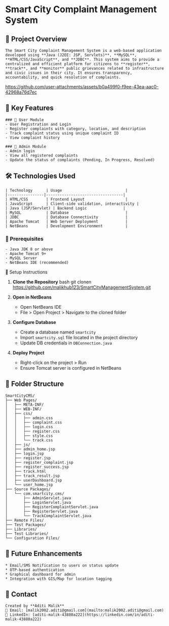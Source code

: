 # Smart City Complaint Management System

## 📌 Project Overview
```
The Smart City Complaint Management System is a web-based application developed using **Java (J2EE: JSP, Servlets)**, **MySQL**, **HTML/CSS/JavaScript**, and **JDBC**. This system aims to provide a centralized and efficient platform for citizens to **register**, **track**, and **monitor** public grievances related to infrastructure and civic issues in their city. It ensures transparency, accountability, and quick resolution of complaints.
```

https://github.com/user-attachments/assets/b0a499f0-f9ee-43ea-aac0-42968a76d7ec


## 🚀 Key Features
```
### 👤 User Module
- User Registration and Login
- Register complaints with category, location, and description
- Track complaint status using unique complaint ID
- View complaint history

### 🔧 Admin Module
- Admin login
- View all registered complaints
- Update the status of complaints (Pending, In Progress, Resolved)
```


## 🛠️ Technologies Used
```
| Technology      | Usage                            |
|----------------|----------------------------------|
| HTML/CSS        | Frontend Layout                  |
| JavaScript      | Client-side validation, interactivity |
| Java (JSP/Servlet) | Backend Logic                |
| MySQL           | Database                         |
| JDBC            | Database Connectivity            |
| Apache Tomcat   | Web Server Deployment            |
| NetBeans        | Development Environment          |

```


### 🔽 Prerequisites

```
- Java JDK 8 or above
- Apache Tomcat 9+
- MySQL Server
- NetBeans IDE (recommended)
```



 🔧 Setup Instructions

1. **Clone the Repository** bash
   git clonen   https://github.com/malikhub123/SmartCityManagementSystem.git


2. **Open in NetBeans**

   * Open NetBeans IDE
   * File > Open Project > Navigate to the cloned folder

3. **Configure Database**

   * Create a database named `smartcity`
   * Import `smartcity.sql` file located in the project directory
   * Update DB credentials in `DBConnection.java`

4. **Deploy Project**

   * Right-click on the project > Run
   * Ensure Tomcat server is configured in NetBeans

## 🧩 Folder Structure

```
SmartCityCMS/
├── Web Pages/
│   ├── META-INF/
│   ├── WEB-INF/
│   ├── css/
│   │   ├── admin.css
│   │   ├── complaint.css
│   │   ├── login.css
│   │   ├── register.css
│   │   ├── style.css
│   │   └── track.css
│   ├── js/
│   ├── admin_home.jsp
│   ├── login.jsp
│   ├── register.jsp
│   ├── register_complaint.jsp
│   ├── register_success.jsp
│   ├── track.html
│   ├── track_result.jsp
│   ├── userDashboard.jsp
│   └── user_home.jsp
├── Source Packages/
│   └── com.smartcity.cms/
│       ├── AdminServlet.java
│       ├── LoginServlet.java
│       ├── RegisterComplaintServlet.java
│       ├── RegisterServlet.java
│       └── TrackComplaintServlet.java
├── Remote Files/
├── Test Packages/
├── Libraries/
├── Test Libraries/
└── Configuration Files/
```



## 🎯 Future Enhancements
```
* Email/SMS Notification to users on status update
* OTP-based authentication
* Graphical dashboard for admin
* Integration with GIS/Map for location tagging
```


## 📩 Contact
```
Created by **Aditi Malik**
📧 Email: [malik2002.aditi@gmail.com](mailto:malik2002.aditi@gmail.com)
🔗 LinkedIn: [aditi-malik-43880a222](https://linkedin.com/in/aditi-malik-43880a222)
```
